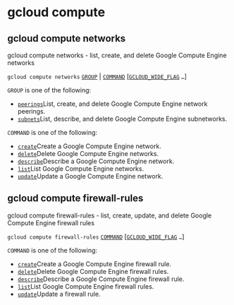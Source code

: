 # gcloud compute

## gcloud compute networks

gcloud compute networks - list, create, and delete Google Compute Engine networks

`gcloud compute networks` [`GROUP`](https://cloud.google.com/sdk/gcloud/reference/compute/networks/#GROUP) \| [`COMMAND`](https://cloud.google.com/sdk/gcloud/reference/compute/networks/#COMMAND) \[[`GCLOUD_WIDE_FLAG`](https://cloud.google.com/sdk/gcloud/reference/compute/networks/#GCLOUD-WIDE-FLAGS) `…`\]

`GROUP` is one of the following:

* [`peerings`](https://cloud.google.com/sdk/gcloud/reference/compute/networks/peerings)List, create, and delete Google Compute Engine network peerings.
* [`subnets`](https://cloud.google.com/sdk/gcloud/reference/compute/networks/subnets)List, describe, and delete Google Compute Engine subnetworks.

`COMMAND` is one of the following:

* [`create`](https://cloud.google.com/sdk/gcloud/reference/compute/networks/create)Create a Google Compute Engine network.
* [`delete`](https://cloud.google.com/sdk/gcloud/reference/compute/networks/delete)Delete Google Compute Engine networks.
* [`describe`](https://cloud.google.com/sdk/gcloud/reference/compute/networks/describe)Describe a Google Compute Engine network.
* [`list`](https://cloud.google.com/sdk/gcloud/reference/compute/networks/list)List Google Compute Engine networks.
* [`update`](https://cloud.google.com/sdk/gcloud/reference/compute/networks/update)Update a Google Compute Engine network.

## gcloud compute firewall-rules

gcloud compute firewall-rules - list, create, update, and delete Google Compute Engine firewall rules

`gcloud compute firewall-rules` [`COMMAND`](https://cloud.google.com/sdk/gcloud/reference/compute/firewall-rules/#COMMAND) \[[`GCLOUD_WIDE_FLAG`](https://cloud.google.com/sdk/gcloud/reference/compute/firewall-rules/#GCLOUD-WIDE-FLAGS) `…`\]

`COMMAND` is one of the following:

* [`create`](https://cloud.google.com/sdk/gcloud/reference/compute/firewall-rules/create)Create a Google Compute Engine firewall rule.
* [`delete`](https://cloud.google.com/sdk/gcloud/reference/compute/firewall-rules/delete)Delete Google Compute Engine firewall rules.
* [`describe`](https://cloud.google.com/sdk/gcloud/reference/compute/firewall-rules/describe)Describe a Google Compute Engine firewall rule.
* [`list`](https://cloud.google.com/sdk/gcloud/reference/compute/firewall-rules/list)List Google Compute Engine firewall rules.
* [`update`](https://cloud.google.com/sdk/gcloud/reference/compute/firewall-rules/update)Update a firewall rule.


